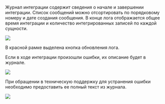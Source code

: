 Журнал интеграции содержит сведения о начале и завершении интеграции. Список сообщений можно отсортировать по порядковому номеру и дате создания сообщения. В конце лога отображается общее время интеграции и количество интегрированных записей по каждой сущности.

![](https://samarasoft.com/wp-content/uploads/2017/11/1Cintlog.png)

В красной рамке выделена кнопка обновления лога.

Если в ходе интеграции произошли ошибки, их описание будет в журнале.

![](https://samarasoft.com/wp-content/uploads/2017/11/1Cintloger.png)

При обращении в техническую поддержку для устранения ошибки необходимо предоставить ее полный текст из журнала.

![](https://samarasoft.com/wp-content/uploads/2017/11/1Cintlogcc.png)